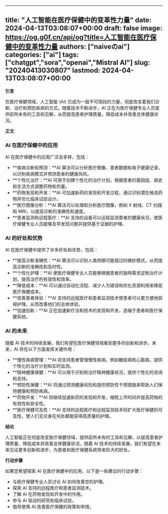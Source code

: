 
---
title: "人工智能在医疗保健中的变革性力量"
date: 2024-04-13T03:08:07+00:00
draft: false
image: https://og.g0f.cn/api/og?title=人工智能在医疗保健中的变革性力量
authors: ["naiveのai"]
categories: ["ai"]
tags: ["chatgpt","sora","openai","Mistral AI"]
slug: "20240413030807"
lastmod: 2024-04-13T03:08:07+00:00
---
**引言**

在医疗保健领域，人工智能 (AI) 已成为一股不可阻挡的力量，彻底改变着我们诊断、治疗和预防疾病的方式。随着技术不断进步，AI 正在为医疗保健专业人员提供前所未有的工具和见解，从而提高患者护理质量，降低成本并改善总体健康状况。

**正文**

### AI 在医疗保健中的应用

AI 在医疗保健中的应用广泛且多样，包括：

* **疾病诊断和预测：**AI 算法可以分析医疗图像、患者数据和电子健康记录，以识别疾病模式并预测患者的健康风险。
* **个性化治疗：**AI 可用于创建个性化的治疗计划，根据患者的基因组、病史和生活方式调整药物和剂量。
* **药物发现和开发：**AI 可加速新药的发现和开发过程，通过识别潜在候选药物并优化临床试验设计。
* **医疗图像分析：**AI 算法可以处理和分析医疗图像，例如 X 射线、CT 扫描和 MRI，以提高诊断的准确性和速度。
* **患者监测和远程医疗：**AI 支持的设备可以远程监测患者的健康状况，使医疗保健专业人员能够及早发现问题并提供基于证据的护理。

### AI 的好处和优势

AI 在医疗保健中提供了许多好处和优势，包括：

* **提高诊断准确性：**AI 算法可以识别人类肉眼可能错过的微妙模式，从而提高诊断的准确性和及时性。
* **个性化护理：**AI 使医疗保健专业人员能够根据患者的独特需求定制治疗计划，提高治疗的有效性和效率。
* **降低成本：**AI 可以通过自动化流程、减少人为错误和优化资源利用来降低医疗保健成本。
* **改善患者体验：**AI 支持的远程医疗和患者监测技术使患者可以更方便地获得护理，从而改善他们的总体体验。
* **加速创新：**AI 正在加速新疗法和技术的发现和开发，造福于患者和医疗保健系统。

### AI 的未来

随着 AI 技术的持续发展，我们有望在医疗保健领域看到更多的创新和进步。未来，AI 将在以下方面发挥关键作用：

* **慢性疾病管理：**AI 将支持患者管理慢性疾病，例如糖尿病和心脏病，提供个性化的治疗计划和实时监测。
* **精神健康保健：**AI 可以用于识别和治疗精神健康状况，提供个性化的咨询和支持。
* **预防性保健：**AI 将通过预测健康风险和提供预防性干预措施来帮助人们保持健康和预防疾病。
* **药物开发：**AI 将继续加速新药的发现和开发，缩短上市时间并提高药物的有效性和安全性。
* **医疗保健可及性：**AI 支持的远程医疗和远程监测技术将扩大医疗保健的可及性，使人们无论身在何处都能获得高质量的护理。

**结论**

人工智能正在彻底改变医疗保健领域，提供前所未有的工具和见解，以提高患者护理质量、降低成本并改善总体健康状况。随着 AI 技术的持续发展，我们有望在未来见证更多创新和进步，为患者和医疗保健系统带来巨大的好处。

**行动步骤**

如果您希望探索 AI 在医疗保健中的应用，以下是一些建议的行动步骤：

* 与医疗保健专业人员讨论 AI 如何改善您的护理。
* 探索 AI 支持的远程医疗和患者监测技术。
* 了解 AI 在药物发现和开发中的作用。
* 参与 AI 驱动的研究和临床试验。
* 倡导使用 AI 改善医疗保健的政策和举措。